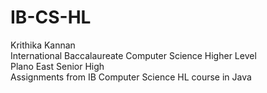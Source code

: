 # IB-CS-HL
Krithika Kannan
<br> International Baccalaureate Computer Science Higher Level
<br> Plano East Senior High
<br> Assignments from IB Computer Science HL course in Java
